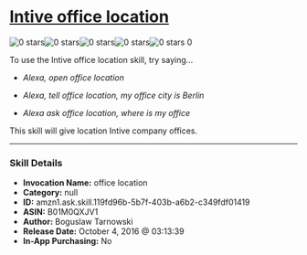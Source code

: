 # [Intive office location](http://alexa.amazon.com/#skills/amzn1.ask.skill.119fd96b-5b7f-403b-a6b2-c349fdf01419)
![0 stars](../../images/ic_star_border_black_18dp_1x.png)![0 stars](../../images/ic_star_border_black_18dp_1x.png)![0 stars](../../images/ic_star_border_black_18dp_1x.png)![0 stars](../../images/ic_star_border_black_18dp_1x.png)![0 stars](../../images/ic_star_border_black_18dp_1x.png) 0

To use the Intive office location skill, try saying...

* *Alexa, open office location*

* *Alexa, tell office location, my office city is Berlin*

* *Alexa ask office location, where is my office*

This skill will give location Intive company offices.

***

### Skill Details

* **Invocation Name:** office location
* **Category:** null
* **ID:** amzn1.ask.skill.119fd96b-5b7f-403b-a6b2-c349fdf01419
* **ASIN:** B01M0QXJV1
* **Author:** Boguslaw Tarnowski
* **Release Date:** October 4, 2016 @ 03:13:39
* **In-App Purchasing:** No
